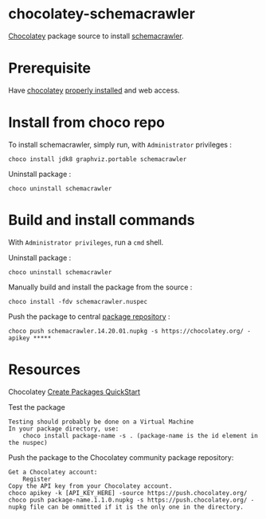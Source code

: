 # chocolatey-schemacrawler

[Chocolatey](https://chocolatey.org)  package source to install [schemacrawler](http://www.schemacrawler.com/).

# Prerequisite

Have [chocolatey](https://chocolatey.org/) [properly installed](https://chocolatey.org/install) and web access.


# Install from choco repo

To install schemacrawler, simply run, with ```Administrator``` privileges :

```
choco install jdk8 graphviz.portable schemacrawler
```

Uninstall package :

```
choco uninstall schemacrawler
```




# Build and install commands

With ```Administrator privileges```, run a ```cmd``` shell.

Uninstall package :

```
choco uninstall schemacrawler
```

Manually build and install the package from the source :

```
choco install -fdv schemacrawler.nuspec
```

Push the package to central [package repository](https://chocolatey.org/packages) :

```
choco push schemacrawler.14.20.01.nupkg -s https://chocolatey.org/ -apikey *****
``` 

# Resources

Chocolatey [Create Packages QuickStart](https://github.com/chocolatey/choco/wiki/CreatePackagesQuickStart)



 Test the package

    Testing should probably be done on a Virtual Machine
    In your package directory, use:
        choco install package-name -s . (package-name is the id element in the nuspec)

Push the package to the Chocolatey community package repository:

    Get a Chocolatey account:
        Register
    Copy the API key from your Chocolatey account.
    choco apikey -k [API_KEY_HERE] -source https://push.chocolatey.org/
    choco push package-name.1.1.0.nupkg -s https://push.chocolatey.org/ - nupkg file can be ommitted if it is the only one in the directory.


